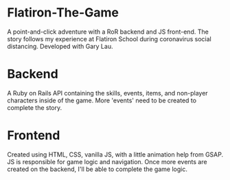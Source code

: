 # Flatiron-The-Game
A point-and-click adventure with a RoR backend and JS front-end. The story follows my experience at Flatiron School during coronavirus social distancing. Developed with Gary Lau.

# Backend
A Ruby on Rails API containing the skills, events, items, and non-player characters inside of the game. More 'events' need to be created to complete the story.

# Frontend
Created using HTML, CSS, vanilla JS, with a little animation help from GSAP. JS is responsible for game logic and navigation. Once more events are created on the backend, I'll be able to complete the game logic.
